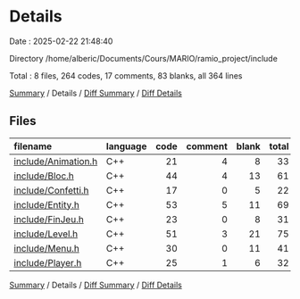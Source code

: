 # Details

Date : 2025-02-22 21:48:40

Directory /home/alberic/Documents/Cours/MARIO/ramio_project/include

Total : 8 files,  264 codes, 17 comments, 83 blanks, all 364 lines

[Summary](results.md) / Details / [Diff Summary](diff.md) / [Diff Details](diff-details.md)

## Files
| filename | language | code | comment | blank | total |
| :--- | :--- | ---: | ---: | ---: | ---: |
| [include/Animation.h](/include/Animation.h) | C++ | 21 | 4 | 8 | 33 |
| [include/Bloc.h](/include/Bloc.h) | C++ | 44 | 4 | 13 | 61 |
| [include/Confetti.h](/include/Confetti.h) | C++ | 17 | 0 | 5 | 22 |
| [include/Entity.h](/include/Entity.h) | C++ | 53 | 5 | 11 | 69 |
| [include/FinJeu.h](/include/FinJeu.h) | C++ | 23 | 0 | 8 | 31 |
| [include/Level.h](/include/Level.h) | C++ | 51 | 3 | 21 | 75 |
| [include/Menu.h](/include/Menu.h) | C++ | 30 | 0 | 11 | 41 |
| [include/Player.h](/include/Player.h) | C++ | 25 | 1 | 6 | 32 |

[Summary](results.md) / Details / [Diff Summary](diff.md) / [Diff Details](diff-details.md)